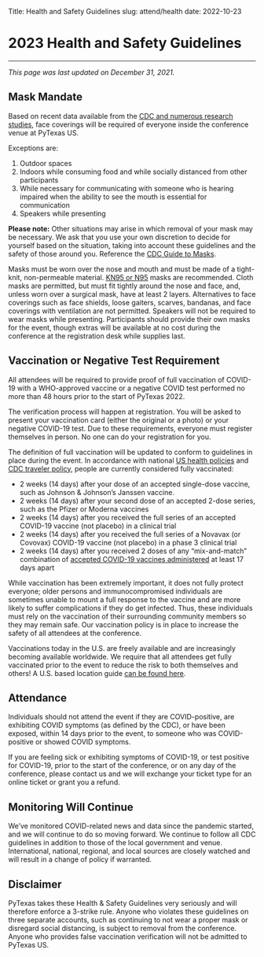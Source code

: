 Title: Health and Safety Guidelines
slug: attend/health
date: 2022-10-23

# 2023 Health and Safety Guidelines
---

<i>This page was last updated on December 31, 2021.</i>

## Mask Mandate
Based on recent data available from the [CDC and numerous research studies](https://www.cdc.gov/coronavirus/2019-ncov/science/science-briefs/masking-science-sars-cov2.html?CDC_AA_refVal=https%3A%2F%2Fwww.cdc.gov%2Fcoronavirus%2F2019-ncov%2Fmore%2Fmasking-science-sars-cov2.html), face coverings will be required of everyone inside the conference venue at PyTexas US.

Exceptions are:

1. Outdoor spaces
1. Indoors while consuming food and while socially distanced from other participants
1. While necessary for communicating with someone who is hearing impaired when the ability to see the mouth is essential for communication
1. Speakers while presenting

<b>Please note:</b> Other situations may arise in which removal of your mask may be necessary. We ask that you use your own discretion to decide for yourself based on the situation, taking into account these guidelines and the safety of those around you. Reference the [CDC Guide to Masks](https://www.cdc.gov/coronavirus/2019-ncov/prevent-getting-sick/about-face-coverings.html).

Masks must be worn over the nose and mouth and must be made of a tight-knit, non-permeable material. [KN95 or N95](https://www.cdc.gov/coronavirus/2019-ncov/prevent-getting-sick/mask-fit-and-filtration.html) masks are recommended. Cloth masks are permitted, but must fit tightly around the nose and face, and, unless worn over a surgical mask, have at least 2 layers. Alternatives to face coverings such as face shields, loose gaiters, scarves, bandanas, and face coverings with ventilation are not permitted. Speakers will not be required to wear masks while presenting. Participants should provide their own masks for the event, though extras will be available at no cost during the conference at the registration desk while supplies last.

## Vaccination or Negative Test Requirement
All attendees will be required to provide proof of full vaccination of COVID-19 with a WHO-approved vaccine or a negative COVID test performed no more than 48 hours prior to the start of PyTexas 2022.

The verification process will happen at registration. You will be asked to present your vaccination card (either the original or a photo) or your negative COVID-19 test. Due to these requirements, everyone must register themselves in person. No one can do your registration for you.

The definition of full vaccination will be updated to conform to guidelines in place during the event. In accordance with national [US health policies](https://www.cdc.gov/coronavirus/2019-ncov/vaccines/fully-vaccinated.html) and [CDC traveler policy](https://www.cdc.gov/coronavirus/2019-ncov/travelers/proof-of-vaccination.html), people are currently considered fully vaccinated:

* 2 weeks (14 days) after your dose of an accepted single-dose vaccine, such as Johnson & Johnson’s Janssen vaccine.
* 2 weeks (14 days) after your second dose of an accepted 2-dose series, such as the Pfizer or Moderna vaccines
* 2 weeks (14 days) after you received the full series of an accepted COVID-19 vaccine (not placebo) in a clinical trial
* 2 weeks (14 days) after you received the full series of a Novavax (or Covovax) COVID-19 vaccine (not placebo) in a phase 3 clinical trial
* 2 weeks (14 days) after you received 2 doses of any “mix-and-match” combination of [accepted COVID-19 vaccines administered](https://www.cdc.gov/coronavirus/2019-ncov/travelers/proof-of-vaccination.html#covid-vaccines) at least 17 days apart


While vaccination has been extremely important, it does not fully protect everyone; older persons and immunocompromised individuals are sometimes unable to mount a full response to the vaccine and are more likely to suffer complications if they do get infected. Thus, these individuals must rely on the vaccination of their surrounding community members so they may remain safe. Our vaccination policy is in place to increase the safety of all attendees at the conference.

Vaccinations today in the U.S. are freely available and are increasingly becoming available worldwide. We require that all attendees get fully vaccinated prior to the event to reduce the risk to both themselves and others! A U.S. based location guide [can be found here](https://www.vaccines.gov/search/).

## Attendance
Individuals should not attend the event if they are COVID-positive, are exhibiting COVID symptoms (as defined by the CDC), or have been exposed, within 14 days prior to the event, to someone who was COVID-positive or showed COVID symptoms.

If you are feeling sick or exhibiting symptoms of COVID-19, or test positive for COVID-19, prior to the start of the conference, or on any day of the conference, please contact us and we will exchange your ticket type for an online ticket or grant you a refund.

## Monitoring Will Continue
We’ve monitored COVID-related news and data since the pandemic started, and we will continue to do so moving forward. We continue to follow all CDC guidelines in addition to those of the local government and venue. International, national, regional, and local sources are closely watched and will result in a change of policy if warranted.

## Disclaimer
PyTexas takes these Health & Safety Guidelines very seriously and will therefore enforce a 3-strike rule. Anyone who violates these guidelines on three separate accounts, such as continuing to not wear a proper mask or disregard social distancing, is subject to removal from the conference. Anyone who provides false vaccination verification will not be admitted to PyTexas US.